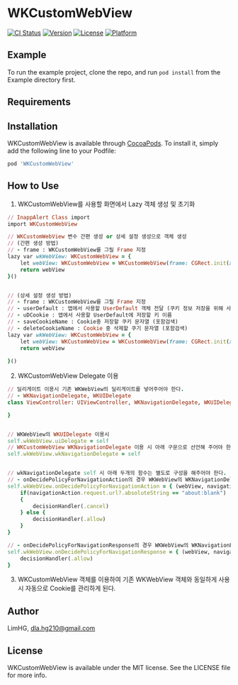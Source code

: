 # WKCustomWebView

[![CI Status](https://img.shields.io/travis/LimHG/WKCustomWebView.svg?style=flat)](https://travis-ci.org/LimHG/WKCustomWebView)
[![Version](https://img.shields.io/cocoapods/v/WKCustomWebView.svg?style=flat)](https://cocoapods.org/pods/WKCustomWebView)
[![License](https://img.shields.io/cocoapods/l/WKCustomWebView.svg?style=flat)](https://cocoapods.org/pods/WKCustomWebView)
[![Platform](https://img.shields.io/cocoapods/p/WKCustomWebView.svg?style=flat)](https://cocoapods.org/pods/WKCustomWebView)

## Example

To run the example project, clone the repo, and run `pod install` from the Example directory first.

## Requirements

## Installation

WKCustomWebView is available through [CocoaPods](https://cocoapods.org). To install
it, simply add the following line to your Podfile:

```ruby
pod 'WKCustomWebView'
```

## How to Use

1. WKCustomWebView를 사용할 화면에서 Lazy 객체 생성 및 초기화
```ruby
// InappAlert Class import
import WKCustomWebView

// WKCustomWebView 변수 간편 생성 or 상세 설정 생성으로 객체 생성
// (간편 생성 방법)
// - frame : WKCustomWebView를 그릴 Frame 지정
lazy var wkWebView: WKCustomWebView = {
    let webView: WKCustomWebView = WKCustomWebView(frame: CGRect.init(x: 0, y: 0, width: self.mainView.frame.size.width, height: self.mainView.frame.size.height))
    return webView
}()


// (상세 설정 생성 방법)
// - frame : WKCustomWebView를 그릴 Frame 지정
// - userDefault : 앱에서 사용할 UserDefault 객체 전달 (쿠키 정보 저장을 위해 사용)
// - uDCookie : 앱에서 사용할 UserDefault에 저장할 키 이름 
// - saveCookieName : Cookie중 저장할 쿠키 문자열 (포함검색) 
// - deleteCookieName : Cookie 중 삭제할 쿠기 문자열 (포함검색) 
lazy var wkWebView: WKCustomWebView = {
    let webView: WKCustomWebView = WKCustomWebView(frame: CGRect.init(x: 0, y: 0, width: self.mainView.frame.size.width, height: self.mainView.frame.size.height), userDefault: <UserDefault 객체>, uDCookie: "쿠키 저장 키이름", saveCookieName: "저장할 쿠키 문자열", deleteCookieName: "삭제할 쿠키 문자열")
    return webView
    
}()
```

2. WKCustomWebView Delegate 이용
```ruby
// 딜리게이트 이용시 기존 WKWebView의 딜리게이트를 넣어주어야 한다.
// - WKNavigationDelegate, WKUIDelegate
class ViewController: UIViewController, WKNavigationDelegate, WKUIDelegate {

}


// WKWebView의 WKUIDelegate 이용시
self.wkWebView.uiDelegate = self
// WKCustomWebView WKNavigationDelegate 이용 시 아래 구문으로 선언해 주어야 한다.
self.wkWebView.wkNavigationDelegate = self


// wkNavigationDelegate self 시 아래 두개의 함수는 별도로 구성을 해주어야 한다.
// - onDecidePolicyForNavigationAction의 경우 WKWebView의 WKNavigationDelegate의 decidePolicyForNavigationAction 함수와 매칭된다.
self.wkWebView.onDecidePolicyForNavigationAction = { (webView, navigationAction, decisionHandler) in
    if(navigationAction.request.url?.absoluteString == "about:blank")
    {
        decisionHandler(.cancel)
    } else {
        decisionHandler(.allow)
    }
}

// - onDecidePolicyForNavigationResponse의 경우 WKWebView의 WKNavigationDelegate의 decidePolicyForNavigationResponse 함수와 매칭된다.
self.wkWebView.onDecidePolicyForNavigationResponse = { (webView, navigationResponse, decisionHandler) in
    decisionHandler(.allow)
}
```

3. WKCustomWebView 객체를 이용하여 기존 WKWebView 객체와 동일하게 사용시 자동으로 Cookie를 관리하게 된다.


## Author

LimHG, dla.hg210@gmail.com

## License

WKCustomWebView is available under the MIT license. See the LICENSE file for more info.
